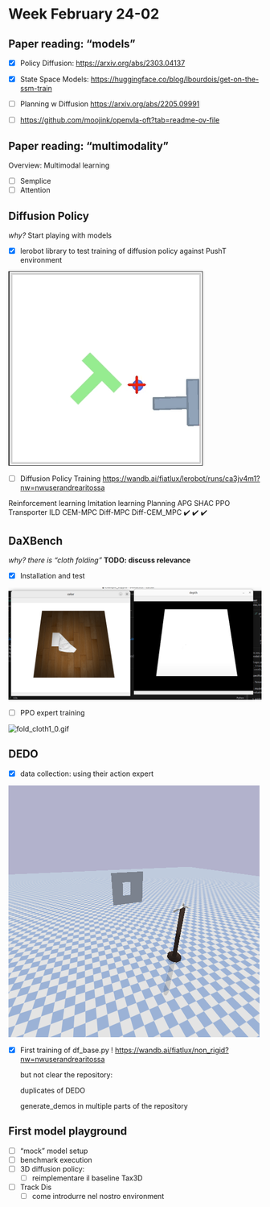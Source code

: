# Week February 24-02

## Paper reading: “models”

- [x]  Policy Diffusion: https://arxiv.org/abs/2303.04137
- [x]  State Space Models: https://huggingface.co/blog/lbourdois/get-on-the-ssm-train
- [ ]  Planning w Diffusion https://arxiv.org/abs/2205.09991

- [ ]  https://github.com/moojink/openvla-oft?tab=readme-ov-file

## Paper reading: “multimodality”

Overview: Multimodal learning

- [ ]  Semplice
- [ ]  Attention

## Diffusion Policy

*why?* Start playing with models

- [x]  lerobot library to test training of diffusion policy against PushT environment

![image.png](Week%20February%2024-02%201a47ec91f05a80bd9334d03f0b40665e/image.png)

- [ ]  Diffusion Policy Training https://wandb.ai/fiatlux/lerobot/runs/ca3jv4m1?nw=nwuserandrearitossa

Reinforcement learning	Imitation learning	Planning
APG	SHAC	PPO	Transporter	ILD	CEM-MPC	Diff-MPC	Diff-CEM_MPC
✔️	✔️	✔️

## DaXBench

*why? there is “cloth folding”* **TODO: discuss relevance**

- [x]  Installation and test

![image.png](Week%20February%2024-02%201a47ec91f05a80bd9334d03f0b40665e/image%201.png)

- [ ]  PPO expert training

![fold_cloth1_0.gif](Week%20February%2024-02%201a47ec91f05a80bd9334d03f0b40665e/fold_cloth1_0.gif)

## DEDO

- [x]  data collection: using their action expert

![demo_0.gif](Week%20February%2024-02%201a47ec91f05a80bd9334d03f0b40665e/demo_0.gif)

- [x]  First training of df_base.py ! https://wandb.ai/fiatlux/non_rigid?nw=nwuserandrearitossa
    
    but not clear the repository:
    
    duplicates of DEDO
    
    generate_demos in multiple parts of the repository
    

## First model playground

- [ ]  “mock” model setup
- [ ]  benchmark execution
- [ ]  3D diffusion policy:
    - [ ]  reimplementare il baseline Tax3D
- [ ]  Track Dis
    - [ ]  come introdurre nel nostro environment
